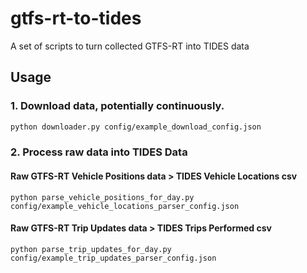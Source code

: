 # gtfs-rt-to-tides
A set of scripts to turn collected GTFS-RT into TIDES data

## Usage

### 1. Download data, potentially continuously.

```bash
python downloader.py config/example_download_config.json
```

### 2. Process raw data into TIDES Data

#### Raw GTFS-RT Vehicle Positions data > TIDES Vehicle Locations csv

```shell
python parse_vehicle_positions_for_day.py config/example_vehicle_locations_parser_config.json
```

#### Raw GTFS-RT Trip Updates data > TIDES Trips Performed csv

```shell
python parse_trip_updates_for_day.py config/example_trip_updates_parser_config.json
```
